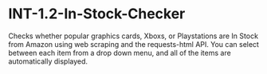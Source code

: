 # INT-1.2-In-Stock-Checker
 Checks whether popular graphics cards, Xboxs, or Playstations are In Stock from Amazon using web scraping and the requests-html API. You can select between each item from a drop down menu, and all of the items are automatically displayed.